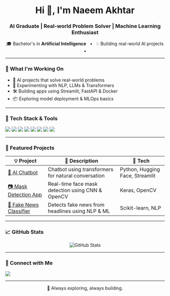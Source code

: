 <h1 align="center">Hi 👋, I'm Naeem Akhtar</h1>
<h3 align="center">AI Graduate | Real-world Problem Solver | Machine Learning Enthusiast</h3>

<p align="center">
🎓 Bachelor's in <strong>Artificial Intelligence</strong> &nbsp; • &nbsp;
💡 Building real-world AI projects &nbsp; • &nbsp;

</p>

---

### 🔭 What I'm Working On
- 🤖 AI projects that solve real-world problems  
- 🧠 Experimenting with NLP, LLMs & Transformers  
- 🛠️ Building apps using Streamlit, FastAPI & Docker  
- 📦 Exploring model deployment & MLOps basics  

---

### 🧰 Tech Stack & Tools
<p align="left">
  <img src="https://img.shields.io/badge/Python-3776AB?style=flat&logo=python&logoColor=white"/>
  <img src="https://img.shields.io/badge/PyTorch-EE4C2C?style=flat&logo=pytorch&logoColor=white"/>
  <img src="https://img.shields.io/badge/TensorFlow-FF6F00?style=flat&logo=tensorflow&logoColor=white"/>
  <img src="https://img.shields.io/badge/Scikit--learn-F7931E?style=flat&logo=scikit-learn&logoColor=white"/>
  <img src="https://img.shields.io/badge/OpenCV-5C3EE8?style=flat&logo=opencv&logoColor=white"/>
  <img src="https://img.shields.io/badge/Streamlit-FF4B4B?style=flat&logo=streamlit&logoColor=white"/>
  <img src="https://img.shields.io/badge/Docker-2496ED?style=flat&logo=docker&logoColor=white"/>
  <img src="https://img.shields.io/badge/Git-F05032?style=flat&logo=git&logoColor=white"/>
</p>

---

### 📌 Featured Projects
| 💡 Project | 🧾 Description | 🧰 Tech |
|-----------|----------------|--------|
| [🤖 AI Chatbot](https://github.com/naeemakhtartheai/ai-chatbot) | Chatbot using transformers for natural conversation | Python, Hugging Face, Streamlit |
| [📷 Mask Detection App](https://github.com/naeemakhtartheai/mask-detection-app) | Real-time face mask detection using CNN & OpenCV | Keras, OpenCV |
| [🧠 Fake News Classifier](https://github.com/naeemakhtartheai/fake-news-classifier) | Detects fake news from headlines using NLP & ML | Scikit-learn, NLP |

---

### 📈 GitHub Stats
<p align="center">
  <img src="https://github-readme-stats.vercel.app/api?username=naeemakhtartheai&show_icons=true&theme=radical" alt="GitHub Stats" />
</p>

---

### 🤝 Connect with Me
<p align="left">
  <a href="https://www.linkedin.com/in/naeem-akhtar-74770933a" target="_blank">
    <img src="https://img.shields.io/badge/LinkedIn-blue?style=flat&logo=linkedin&logoColor=white" />
  </a>
 
</p>

---

<p align="center">
  💬 Always exploring, always building.
</p>
